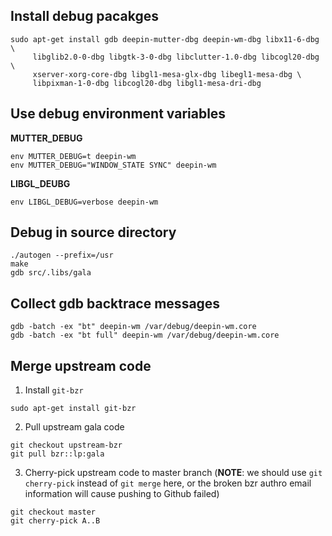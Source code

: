 ## Install debug pacakges
```
sudo apt-get install gdb deepin-mutter-dbg deepin-wm-dbg libx11-6-dbg \
     libglib2.0-0-dbg libgtk-3-0-dbg libclutter-1.0-dbg libcogl20-dbg \
     xserver-xorg-core-dbg libgl1-mesa-glx-dbg libegl1-mesa-dbg \
     libpixman-1-0-dbg libcogl20-dbg libgl1-mesa-dri-dbg
```

## Use debug environment variables

**MUTTER_DEBUG**
```
env MUTTER_DEBUG=t deepin-wm
env MUTTER_DEBUG="WINDOW_STATE SYNC" deepin-wm
```

**LIBGL_DEUBG**
```
env LIBGL_DEBUG=verbose deepin-wm
```

## Debug in source directory
```
./autogen --prefix=/usr
make
gdb src/.libs/gala
```

## Collect gdb backtrace messages
```
gdb -batch -ex "bt" deepin-wm /var/debug/deepin-wm.core
gdb -batch -ex "bt full" deepin-wm /var/debug/deepin-wm.core
```

## Merge upstream code

1. Install `git-bzr`
```
sudo apt-get install git-bzr
```
2. Pull upstream gala code
```
git checkout upstream-bzr
git pull bzr::lp:gala
```
3. Cherry-pick upstream code to master branch (**NOTE**: we should use
   `git cherry-pick` instead of `git merge` here, or the broken bzr
   authro email information will cause pushing to Github failed)
```
git checkout master
git cherry-pick A..B
```

